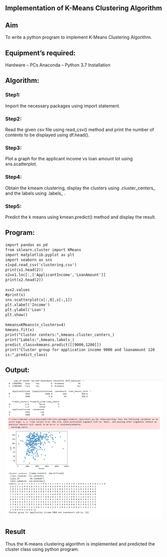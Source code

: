 ## Implementation of K-Means Clustering Algorithm
## Aim
To write a python program to implement K-Means Clustering Algorithm.

## Equipment’s required:
Hardware – PCs
Anaconda – Python 3.7 Installation
## Algorithm:
### Step1:
Import the necessary packages using import statement.

### Step2:
Read the given csv file using read_csv() method and print the number of contents to be displayed using df.head().

### Step3:
Plot a graph for the applicant income vs loan amount lot using sns.scatterplot.

### Step4:
Obtain the kmeam clustering, display the clusters using .cluster_centers_ and the labels using .labels_ .

### Step5:
Predict the k means using kmean.predict() method and display the result.

## Program:
```
import pandas as pd 
from sklearn.cluster import KMeans
import matplotlib.pyplot as plt
import seaborn as sns
x1=pd.read_csv('clustering.csv')
print(x1.head(2))
x2=x1.loc[:,['ApplicantIncome','LoanAmount']]
print(x2.head(2))

x=x2.values
#print(x)
sns.scatterplot(x[:,0],x[:,1])
plt.xlabel('Income')
plt.ylabel('Loan')
plt.show()

kmeans=KMeans(n_clusters=4)
kmeans.fit(x)
print("Cluster centers:",kmeans.cluster_centers_)
print("Labels:",kmeans.labels_)
predict_class=kmeans.predict([[9000,1200]])
print("Cluster group for application income 9000 and loanamount 120 is:",predict_class)
```

## Output:
![output](./d.png)





## Result
Thus the K-means clustering algorithm is implemented and predicted the cluster class using python program.